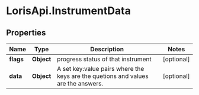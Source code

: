 # LorisApi.InstrumentData

## Properties
Name | Type | Description | Notes
------------ | ------------- | ------------- | -------------
**flags** | **Object** | progress status of that instrument | [optional] 
**data** | **Object** | A set key:value pairs where the keys are the quetions and values are the answers. | [optional] 


